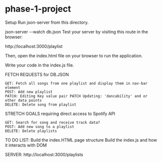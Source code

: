 # phase-1-project


Setup
Run json-server from this directory.

json-server --watch db.json
Test your server by visiting this route in the browser:

http://localhost:3000/playlist

Then, open the index.html file on your browser to run the application.

Write your code in the index.js file.



FETCH REQUESTS for DB.JSON

    GET: Fetch all songs from one playlist and display them in nav-bar element
    POST: Add new playlist
    PATCH: Editing Key value pair PATCH Updating: 'dancability' and or other data points
    DELETE: Delete song from playlist

STRETCH GOALS requiring direct access to Spotify API

    GET: Search for song and receive track data?
    POST: Add new song to a playlist
    DELETE: Delete playlists


TO DO LIST:
    Build the index.HTML page structure
    Build the index.js and how it interacts with DOM


SERVER: 
http://localhost:3000/playlists

